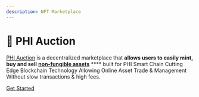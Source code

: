 ```yaml
---
description: NFT Marketplace
---
```


# 🤝 PHI Auction

[PHI Auction](https://phi.auction) is a decentralized marketplace that **allows users to easily mint, buy and sell** [**non-fungible assets**](../../glossary.md#n) **** built for PHI Smart Chain Cutting Edge Blockchain Technology Allowing Online Asset Trade & Management Without slow transactions & high fees.&#x20;

[Get Started ](https://phi.auction)



